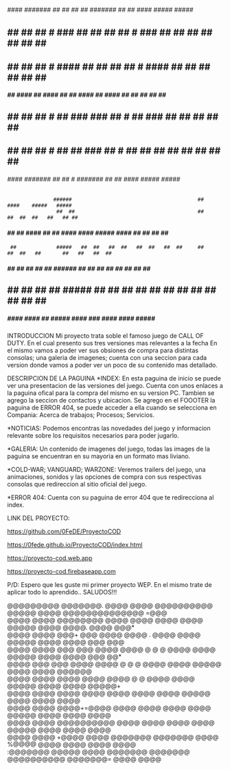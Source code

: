  ######    ####    #######  ##   ##  ##   ##  #######  ##   ##   ####    #####     #####    #####
  ##  ##    ##      ##   #  ###  ##  ##   ##   ##   #  ###  ##    ##      ## ##   ##   ##  ##   ##
  ##  ##    ##      ## #    #### ##   ## ##    ## #    #### ##    ##      ##  ##  ##   ##  #
  #####     ##      ####    ## ####   ## ##    ####    ## ####    ##      ##  ##  ##   ##   #####
  ##  ##    ##      ## #    ##  ###    ###     ## #    ##  ###    ##      ##  ##  ##   ##       ##
  ##  ##    ##      ##   #  ##   ##    ###     ##   #  ##   ##    ##      ## ##   ##   ##  ##   ##
 ######    ####    #######  ##   ##     #     #######  ##   ##   ####    #####     #####    #####


                   ######                                         ##                ####    #####   #####
                    ##  ##                                        ##               ##  ##  ##   ##   ## ##
  ####              ##  ##   ####    ##  ##    ####     ####     #####    ####    ##       ##   ##   ##  ##
     ##             #####   ##  ##   ##  ##   ##  ##   ##  ##     ##     ##  ##   ##       ##   ##   ##  ##
  #####             ##      ##  ##   ##  ##   ######   ##         ##     ##  ##   ##       ##   ##   ##  ##
 ##  ##             ##      ##  ##    #####   ##       ##  ##     ## ##  ##  ##    ##  ##  ##   ##   ## ##
  #####            ####      ####        ##    #####    ####       ###    ####      ####    #####   #####

                                        
INTRODUCCION
Mi proyecto trata soble el famoso juego de CALL OF DUTY. En el cual presento sus tres versiones mas relevantes a la fecha
En el mismo vamos a poder ver sus obsiones de compra para distintas consolas; una galeria de imagenes; cuenta con una seccion 
para cada version donde vamos a poder ver un poco de su contenido mas detallado.

DESCRIPCION DE LA PAGUINA
*INDEX: En esta paguina de inicio se puede ver una presentacion de las versiones del juego. Cuenta con unos enlaces a la paguina ofical para la compra
del mismo en su version PC. 
Tambien se agrego la seccion de contactos y ubicacion.
Se agrego en el FOOOTER la paguina de ERROR 404, se puede acceder a ella cuando se selecciona en Compania: Acerca de trabajos; Procesos; Servicios.

*NOTICIAS: Podemos encontras las novedades del juego y informacion relevante sobre los requisitos necesarios para poder jugarlo.


*GALERIA: Un contenido de imagenes del juego, todas las images de la paguina se encuentran en su mayoria en un formato mas liviano.


*COLD-WAR; VANGUARD; WARZONE: Veremos trailers del juego, una animaciones, sonidos y las opciones de compra con sus respectivas consolas que redireccion
al sitio oficial del juego.

*ERROR 404: Cuenta con su paguina de error 404 que te redirecciona al index.

LINK DEL PROYECTO:

https://github.com/0FeDE/ProyectoCOD

https://0fede.github.io/ProyectoCOD/index.html

https://proyecto-cod.web.app

https://proyecto-cod.firebaseapp.com

P/D: Espero que les guste mi primer proyecto WEP. En el mismo trate de aplicar todo lo aprendido.. SALUDOS!!!

   @@@@@@@@@    @@@@@@@.    @@@@     @@@@          @@@@@@@@@@   @@@@@  @@@@  @@@@@@@@@@@@@@   =@@@  
  @@@@   @@@@   @@@@@@@@    @@@@     @@@@          @@@@   @@@@  @@@@@  @@@@     @@@@.   @@@@  @@@*  
  @@@@   @@@@   @@@+ @@@    @@@@     @@@@      .   @@@@   @@@@  @@@@@  @@@@     @@@@     @@@  @@@   
  @@@@   @@@@   @@@  @@@    @@@@     @@@@  @ @ @   @@@@   @@@@  @@@@@  @@@@     @@@@     @@@  @@*   
  @@@@          @@@  @@@    @@@@     @@@@  @ @ @   @@@@   @@@@  @@@@@  @@@@     @@@@      @@@@@@    
  @@@@         @@@@  @@@@   @@@@     @@@@    @ @   @@@@   @@@@  @@@@@  @@@@     @@@@      @@@@@+    
  @@@@         @@@@  @@@@   @@@@     @@@@          @@@@   @@@@  @@@@@  @@@@     @@@@       @@@@     
  @@@@   @@@@  @@@@+=@@@@   @@@@     @@@@          @@@@   @@@@  @@@@@  @@@@     @@@@       @@@@     
  @@@@   @@@@  @@@@@@@@@@   @@@@     @@@@          @@@@   @@@@  @@@@@  @@@@     @@@@       @@@@     
  @@@@   @@@@ +@@@@   @@@@  @@@@@@@  @@@@@@@       @@@@  %@@@@   @@@@  @@@@     @@@@       @@@@     
   :@@@@@@@   @@@@@   @@@@  @@@@@@@  @@@@@@@       @@@@@@@@@@     @@@@@@@=      @@@@       @@@@   
   